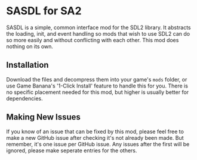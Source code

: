 # SASDL for SA2
SASDL is a simple, common interface mod for the SDL2 library. It abstracts the loading, init, and event handling so mods that wish to use SDL2 can do so more easily and without conflicting with each other. This mod does nothing on its own.

## Installation
Download the files and decompress them into your game's `mods` folder, or use Game Banana's '1-Click Install' feature to handle this for you. There is no specific placement needed for this mod, but higher is usually better for dependencies.

## Making New Issues
If you know of an issue that can be fixed by this mod, please feel free to make a new GitHub issue after checking it's not already been made. But remember, it's one issue per GitHub issue. Any issues after the first will be ignored, please make seperate entries for the others.